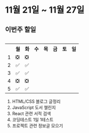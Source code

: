 <h1>11월 21일 ~ 11월 27일</h1>
<h2> 이번주 할일 </h2>
<table align='right'>
    <th></th>
    <th>월</th>
    <th>화</th>
    <th>수</th>
    <th>목</th>
    <th>금</th>
    <th>토</th>
    <th>일</th>
    <tr>
    <td>1</td>
    <td>❎</td>
    <td>❎</td>
    <td></td>
    <td></td>
    <td></td>
    <td></td>
    <td></td>
    </tr>
    <tr>
    <td>2</td>
    <td>✅</td>
    <td>✅</td>
    <td></td>
    <td></td>
    <td></td>
    <td></td>
    <td></td>
    </tr>
    <tr>
    <td>3</td>
    <td>✅</td>
    <td>✅</td>
    <td></td>
    <td></td>
    <td></td>
    <td></td>
    <td></td>
    </tr>
    <tr>
    <td>4</td>
    <td>❎</td>
    <td>❎</td>
    <td></td>
    <td></td>
    <td></td>
    <td></td>
    <td></td>
    </tr><tr>
    <td>5</td>
    <td>✅</td>
    <td>✅</td>
    <td></td>
    <td></td>
    <td></td>
    <td></td>
    <td></td>
    </tr>
    </table>
<br />
<br />
<ol align='left'>
    <li>HTML/CSS 블로그 글정리</li> 
    <li>JavaScript 도서 챌린지</li> 
    <li>React 관련 서적 검색</li>
    <li>코딩테스트 1일 1테스트</li>
    <li>프로젝트 관련 정보글 모으기</li>
</ol> 
<br />
<br />